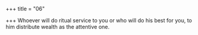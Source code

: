 +++
title = "06"

+++
Whoever will do ritual service to you or who will do his best for you, to him distribute wealth as the attentive one.  
